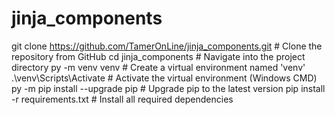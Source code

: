 # jinja_components

git clone https://github.com/TamerOnLine/jinja_components.git  # Clone the repository from GitHub
cd jinja_components  # Navigate into the project directory
py -m venv venv  # Create a virtual environment named 'venv'
.\venv\Scripts\Activate  # Activate the virtual environment (Windows CMD)
py -m pip install --upgrade pip  # Upgrade pip to the latest version
pip install -r requirements.txt  # Install all required dependencies
